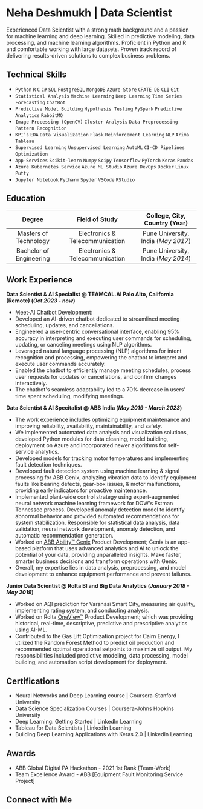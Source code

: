# Neha Deshmukh | Data Scientist
Experienced Data Scientist with a strong math background and a passion for machine learning and deep learning. 
Skilled in predictive modeling, data processing, and machine learning algorithms. Proficient in Python and R and comfortable working with large datasets. 
Proven track record of delivering results-driven solutions to complex business problems. 

## Technical Skills
- `Python` `R` `C` `C#` `SQL` `PostgreSQL` `MongoDB` `Azure-Store` `CRATE DB` `CLI` `Git`
- `Statistical Analysis` `Machine Learning` `Deep Learning` `Time Series Forecasting` `ChatBot`
- `Predictive Model Building` `Hypothesis Testing` `PySpark` `Predictive Analytics` `RabbitMQ`
- `Image Processing (OpenCV)` `Cluster Analysis` `Data Preprocessing` `Pattern Recognition`
- `KPI’s` `EDA` `Data Visualization` `Flask` `Reinforcement Learning` `NLP` `Arima` `Tableau`
- `Supervised Learning` `Unsupervised Learning` `AutoML` `CI-CD Pipelines` `Optimization`
- `App-Services` `Scikit-learn` `Numpy` `Scipy` `Tensorflow` `PyTorch` `Keras` `Pandas`
- `Azure Kubernetes Service` `Azure ML Studio` `Azure DevOps` `Docker` `Linux` `Putty`
- `Jupyter Notebook` `Pycharm` `Spyder` `VSCode` `RStudio`



## Education
| Degree | Field of Study | College, City, Country (Year) |
| :--------------: | :-----------------------: | :-------------: |
| Masters of Technology | Electronics & Telecommunication | Pune University, India (_May 2017_) 
| Bachelor of Engineering | Electronics & Telecommunication | Pune University, India (_May 2014_) 

## Work Experience
**Data Scientist & Al Specialist @ TEAMCAL.AI Palo Alto, California (Remote) (_Oct 2023 - now_)**
-	Meet-AI Chatbot Development: 
-	Developed an AI-driven chatbot dedicated to streamlined meeting scheduling, updates, and cancellations.
-	Engineered a user-centric conversational interface, enabling 95% accuracy in interpreting and executing user commands for scheduling, updating, or canceling meetings using NLP algorithms.
-	Leveraged natural language processing (NLP) algorithms for intent recognition and processing, empowering the chatbot to interpret and execute user commands accurately.
-	Enabled the chatbot to efficiently manage meeting schedules, process user requests for updates or cancellations, and confirm changes interactively.
-	The chatbot's seamless adaptability led to a 70% decrease in users' time spent scheduling, modifying meetings.

**Data Scientist & AI Specitalist @ ABB India (_May 2019 - March 2023_)**
- The work experience includes optimizing equipment maintenance and improving reliability, availability, maintainability, and safety.
- We implemented automated data analysis and visualization solutions, developed Python modules for data cleaning, model building, deployment on Azure and incorporated newer algorithms for     self-service analytics.
- Developed models for tracking motor temperatures and implementing fault detection techniques.
- Developed fault detection system using machine learning & signal processing for ABB Genix, analyzing vibration data to identify equipment faults like bearing defects, gear-box issues, &     motor malfunctions, providing early indicators for proactive maintenance.
- Implemented plant-wide control strategy using expert-augmented neural network machine learning framework for DOW's Estman Tennessee process. Developed anomaly detection model to identify 
  abnormal behavior and provided automated recommendations for system stabilization. Responsible for statistical data analysis, data validation, neural network development, anomaly 
  detection, and automatic recommendation generation.
- Worked on [ABB Ability™ Genix](https://www.youtube.com/watch?v=pcPMHGPuFbI&t=10s&ab_channel=ABBProcessAutomation) Product Development; Genix is an app-based platform that uses advanced      analytics and AI to unlock the potential of your data, providing unparalleled insights. Make faster, smarter business decisions and transform operations with Genix. 
- Overall, my expertise lies in data analysis, preprocessing, and model development to enhance equipment performance and prevent failures.

**Junior Data Scientist @ Rolta BI and Big Data Analytics (_January 2018 - May 2019_)**
- Worked on AQI prediction for Varanasi Smart City, measuring air quality, implementing rating system, and conducting analysis.
- Worked on Rolta [OneView™](https://www.youtube.com/watch?v=WPxfOX0bGX8&ab_channel=Rolta) Product Development; which was providing historical, real-time, descriptive, predictive and          prescriptive analytics using AI-ML.
- Contributed to the Gas Lift Optimization project for Cairn Energy, I utilized the Random Forest Method to predict oil production and recommended optimal operational setpoints to maximize    oil output. My responsibilities included predictive modeling, data processing, model building, and automation script development for deployment.

## Certifications
- Neural Networks and Deep Learning course | Coursera-Stanford University
- Data Science Specialization Courses | Coursera-Johns Hopkins University
- Deep Learning: Getting Started | LinkedIn Learning
- Tableau for Data Scientists | LinkedIn Learning
- Building Deep Learning Applications with Keras 2.0 | LinkedIn Learning

## Awards
- ABB Global Digital PA Hackathon - 2021 1st Rank [Team-Work]
- Team Excellence Award - ABB [Equipment Fault Monitoring Service Project]

## Connect with Me

<p>
<!--https://img.shields.io/badge/-GitHub-181717?style=for-the-badge&logo=github>

<a href="https://www.linkedin.com/in/neha-aher-deshmukh/"><img src="https://img.shields.io/badge/-nehadeshmukh-0077B5?style=flat&logo=Linkedin&logoColor=white"/></a>
<a href="mailto:nehakdeshmukh.5@gmail.com"><img src="https://img.shields.io/badge/-nehakdeshmukh.5@gmail.com-D14836?style=flat&logo=Gmail&logoColor=white"/></a>
</p>